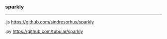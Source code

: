 ### sparkly
---
.js
https://github.com/sindresorhus/sparkly

.py
https://github.com/tubular/sparkly

```js
```

```
```

```
```


